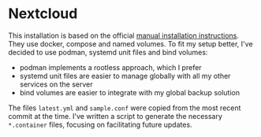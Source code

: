 # Nextcloud

This installation is based on the
official [manual installation instructions](https://github.com/nextcloud/all-in-one/tree/main/manual-install). They use
docker, compose and named volumes. To fit my setup better, I've decided to use podman, systemd unit files and bind
volumes:

- podman implements a rootless approach, which I prefer
- systemd unit files are easier to manage globally with all my other services on the server
- bind volumes are easier to integrate with my global backup solution

The files `latest.yml` and `sample.conf` were copied from the most recent commit at the time. I've written a script to
generate the necessary `*.container` files, focusing on facilitating future updates.

